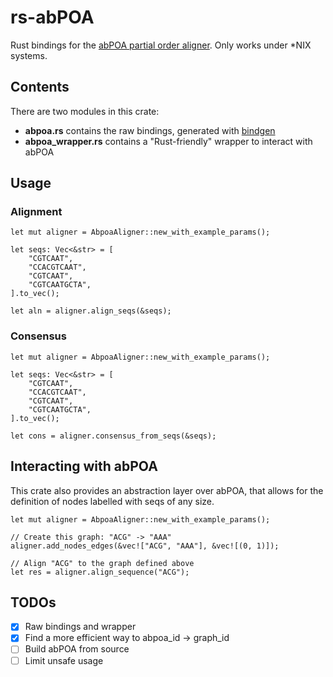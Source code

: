 # rs-abPOA
Rust bindings for the [abPOA partial order aligner](https://github.com/yangao07/abPOA). 
Only works under *NIX systems.

## Contents
There are two modules in this crate:

- **abpoa.rs** contains the raw bindings, generated with [bindgen](https://github.com/rust-lang/rust-bindgen)
- **abpoa_wrapper.rs** contains a "Rust-friendly" wrapper to interact with abPOA

## Usage
### Alignment
```
let mut aligner = AbpoaAligner::new_with_example_params();

let seqs: Vec<&str> = [
    "CGTCAAT",
    "CCACGTCAAT",
    "CGTCAAT",
    "CGTCAATGCTA",
].to_vec();

let aln = aligner.align_seqs(&seqs);
```

### Consensus
```
let mut aligner = AbpoaAligner::new_with_example_params();

let seqs: Vec<&str> = [
    "CGTCAAT",
    "CCACGTCAAT",
    "CGTCAAT",
    "CGTCAATGCTA",
].to_vec();

let cons = aligner.consensus_from_seqs(&seqs);
```

## Interacting with abPOA
This crate also provides an abstraction layer over abPOA, 
that allows for the definition of nodes labelled with seqs of any size. 
```
let mut aligner = AbpoaAligner::new_with_example_params();

// Create this graph: "ACG" -> "AAA"
aligner.add_nodes_edges(&vec!["ACG", "AAA"], &vec![(0, 1)]);

// Align "ACG" to the graph defined above
let res = aligner.align_sequence("ACG");
```

## TODOs
- [X] Raw bindings and wrapper
- [X] Find a more efficient way to abpoa_id -> graph_id
- [ ] Build abPOA from source
- [ ] Limit unsafe usage
